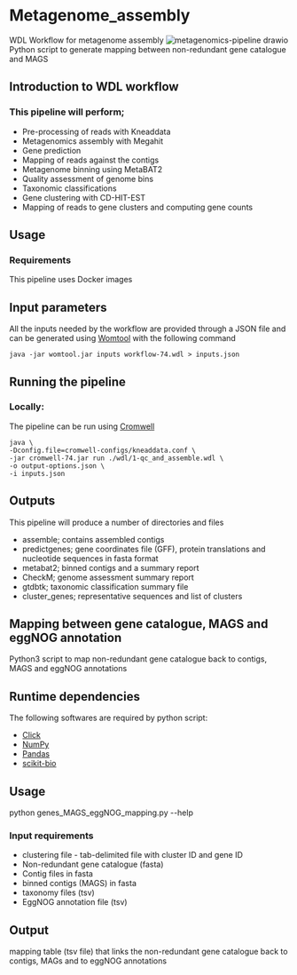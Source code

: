 # Metagenome_assembly
WDL Workflow for metagenome assembly
![metagenomics-pipeline drawio](https://github.com/crusher083/metagenome_assembly/blob/master/metagenomics-pipeline.drawio.png)
Python script to generate mapping between non-redundant gene catalogue and MAGS

## Introduction to WDL workflow
### This pipeline will perform;
* Pre-processing of reads with Kneaddata
* Metagenomics assembly with Megahit
* Gene prediction
* Mapping of reads against the contigs 
* Metagenome binning using MetaBAT2 
* Quality assessment of genome bins
* Taxonomic classifications
* Gene clustering with CD-HIT-EST
* Mapping of reads to gene clusters and computing gene counts

## Usage 
### Requirements

This pipeline uses Docker images

## Input parameters 
All the inputs needed by the workflow are provided through a JSON file and can be generated using [Womtool](https://cromwell.readthedocs.io/en/stable/WOMtool/) with the following command  
```
java -jar womtool.jar inputs workflow-74.wdl > inputs.json
```
## Running the pipeline
### Locally:
The pipeline can be run using [Cromwell](https://cromwell.readthedocs.io/en/stable/)
```
java \
-Dconfig.file=cromwell-configs/kneaddata.conf \
-jar cromwell-74.jar run ./wdl/1-qc_and_assemble.wdl \
-o output-options.json \
-i inputs.json
```

## Outputs
This pipeline will produce a number of directories and files
* assemble; contains assembled contigs
* predictgenes; gene coordinates file (GFF), protein translations and nucleotide sequences in fasta format
* metabat2; binned contigs and a summary report
* CheckM; genome assessment summary report
* gtdbtk; taxonomic classification summary file
* cluster_genes; representative sequences and list of clusters


## Mapping between gene catalogue, MAGS and eggNOG annotation
Python3 script to map non-redundant gene catalogue back to contigs, MAGS and eggNOG annotations 

## Runtime dependencies
The following softwares are required by python script:
* [Click](https://palletsprojects.com/p/click/)
* [NumPy](https://numpy.org/)
* [Pandas](https://pandas.pydata.org/)
* [scikit-bio](http://scikit-bio.org/)

## Usage
python genes_MAGS_eggNOG_mapping.py --help

### Input requirements
* clustering file - tab-delimited file with cluster ID and gene ID
* Non-redundant gene catalogue (fasta)
* Contig files in fasta
* binned contigs (MAGS) in fasta
* taxonomy files (tsv)
* EggNOG annotation file (tsv)

## Output
mapping table (tsv file) that links the non-redundant gene catalogue back to contigs, MAGs and to eggNOG annotations

